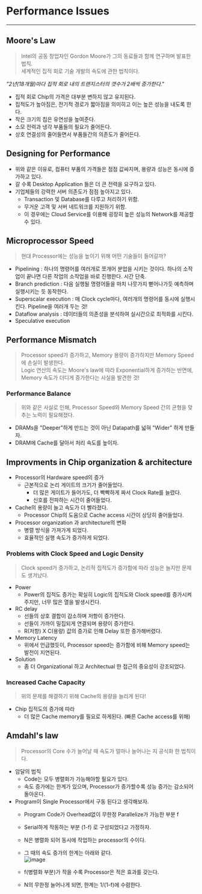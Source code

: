 # Performance Issues
---
## Moore's Law
> Intel의 공동 창업자인 Gordon Moore가 그의 동료들과 함께 연구하며 발표한 법칙.  
> 세계적인 집적 회로 기술 개발의 속도에 관한 법칙이다.  

_"2년(18개월)마다 집적 회로 내의 트랜지스터의 갯수가 2배씩 증가한다."_
- 집적 회로 Chip의 가격은 대부분 변하지 않고 유지된다.
- 집적도가 높아짐은, 전기적 경로가 짧아짐을 의미히고 이는 높은 성능을 내도록 한다.
- 작은 크기의 칩은 유연성을 높여준다.
- 소모 전력과 냉각 부품들의 필요가 줄어든다.
- 상호 연결성의 줄어들면서 부품들간의 의존도가 줄어든다.

## Designing for Performance
- 위와 같은 이유로, 컴퓨터 부품의 가격들은 점점 값싸지며, 용량과 성능은 동시에 증가하고 있다.  
- 갈 수록 Desktop Application 들은 더 큰 전력을 요구하고 있다.
- 기업체들의 강력한 서버 의존도가 점점 높아지고 있다.
  - Transaction 및 Database를 다루고 처리하기 위함.
  - 무거운 고객 및 서버 네트워크를 지원하기 위함.
  - 이 경우에는 Cloud Service를 이용해 굉장히 높은 성능의 Network를 제공할 수 있다.

## Microprocessor Speed
> 현대 Processor에는 성능을 높이기 위해 어떤 기술들이 들어갈까?  

- Pipelining : 하나의 명령어를 여러개로 쪼개어 분업을 시키는 것이다. 하나의 소작업이 끝나면 다른 작업의 소작업을 바로 진행한다. 시간 단축.
- Branch prediction : 다음 실행될 명령어들을 마치 나뭇가지 뻗어나가듯 예측하며 실행시키는 듯 동작한다.
- Superscalar execution : 매 Clock cycle마다, 여러개의 명령어를 동시에 실행시킨다. Pipeline을 여러개 두는 것!
- Dataflow analysis : 데이터들의 의존성을 분석하여 실시간으로 최적화를 시킨다.
- Speculative execution 

## Performance Mismatch
> Processor speed가 증가하고, Memory 용량이 증가하지만 Memory Speed에 손실이 발생한다.  
> Logic 연산의 속도는 Moore's law에 따라 Exponential하게 증가하는 반면에,  
> Memory 속도가 더디게 증가한다는 사실을 발견한 것!  

### Performance Balance
> 위와 같은 사실로 인해, Processor Speed와 Memory Speed 간의 균형을 맞추는 노력이 필요해졌다.  
- DRAMs을 "Deeper"하게 만드는 것이 아닌 Datapath를 넓혀 "Wider" 하게 만들자.
- DRAM에 Cache를 달아서 처리 속도를 높이자.

## Improvments in Chip organization & architecture
- Processor의 Hardware speed의 증가
  - 근본적으로 논리 게이트의 크기가 줄어들었다.
    - 더 많은 게이트가 들어가도, 더 빡빡하게 짜서 Clock Rate를 늘렸다.
    - 신호를 전파하는 시간이 줄어들었다.
- Cache의 용량이 늘고 속도가 더 빨라졌다.
  - Processor Chip의 도움으로 Cache access 시간이 상당히 줄어들었다.
- Processor organization 과 architecture의 변화
  - 병렬 방식을 가져가게 되었다.
  - 효율적인 실행 속도가 증가하게 되었다.

### Problems with Clock Speed and Logic Density
> Clock speed가 증가하고, 논리적 집적도가 증가함에 따라 성능은 늘지만 문제도 생겨났다.  

- Power
  - Power의 집적도 증가는 확실히 Logic의 집적도와 Clock speed를 증가시켜주지만, 너무 많은 열을 발생시킨다.
- RC delay
  - 선들의 상호 결합이 감소하며 저항이 증가한다.
  - 선들이 가까이 밀집되게 연결되며 용량이 증가한다.
  - R(저항) X C(용량) 값의 증가로 인해 Delay 또한 증가해버렸다.
- Memory Latency
  - 위에서 언급했듯이, Processor speed는 증가함에 비해 Memory speed는 발전이 지연된다.
- Solution
  - 좀 더 Organizational 하고 Architectual 한 접근의 중요성이 강조되었다.

### Increased Cache Capacity
> 위의 문제를 해결하기 위해 Cache의 용량을 늘리게 된다!  
- Chip 집적도의 증가에 따라
  - 더 많은 Cache memory를 필요로 하게된다. (빠른 Cache access를 위해)

## Amdahl's law
> Processor의 Core 수가 늘어날 때 속도가 얼마나 늘어나는 지 공식화 한 법칙이다.  

- 암달의 법칙
  - Code는 모두 병렬화가 가능해야할 필요가 있다.
  - 속도 증가에는 한계가 있으며, Processor가 증가할수록 성능 증가는 감소되어 돌아온다.
- Program이 Single Processor에서 구동 된다고 생각해보자.
  - Program Code가 Overhead없이 무한정 Parallelize가 가능한 부분 f
  - Serial하게 작동하는 부분 (1-f) 로 구성되었다고 가정하자.
  - N은 병렬화 되어 동시에 작업하는 processor의 수이다.
  - 그 때의 속도 증가의 한계는 아래와 같다.  
  ![image](https://user-images.githubusercontent.com/71700079/159414751-b3e9e6f0-a426-45af-b74f-681cd792ff35.png)  
  
  - f(병렬화 부분)가 작을 수록 Processor은 적은 효과를 갖는다.
  - N의 무한정 늘어나게 되면, 한계는 1/(1-f)에 수렴한다.
